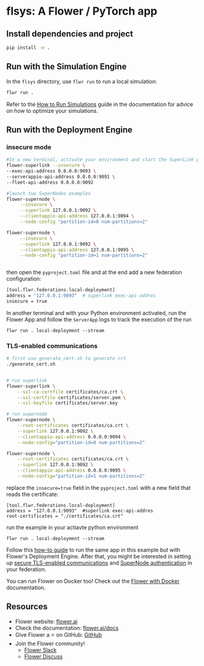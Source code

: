 # flsys: A Flower / PyTorch app

## Install dependencies and project

```bash
pip install -e .
```

## Run with the Simulation Engine

In the `flsys` directory, use `flwr run` to run a local simulation:

```bash
flwr run .
```

Refer to the [How to Run Simulations](https://flower.ai/docs/framework/how-to-run-simulations.html) guide in the documentation for advice on how to optimize your simulations.

## Run with the Deployment Engine

### insecure mode

```bash
#In a new terminal, activate your environment and start the SuperLink process in insecure mode
flower-superlink --insecure \
--exec-api-address 0.0.0.0:9093 \
--serverappio-api-address 0.0.0.0:9091 \
--fleet-api-address 0.0.0.0:9092

#launch two SuperNodes examples
flower-supernode \
     --insecure \
     --superlink 127.0.0.1:9092 \
     --clientappio-api-address 127.0.0.1:9094 \
     --node-config "partition-id=0 num-partitions=2"

flower-supernode \
     --insecure \
     --superlink 127.0.0.1:9092 \
     --clientappio-api-address 127.0.0.1:9095 \
     --node-config "partition-id=1 num-partitions=2"



```



then open the `pyproject.toml` file and at the end add a new federation configuration:

```bash
[tool.flwr.federations.local-deployment]
address = "127.0.0.1:9093"  # superlink exec-api-addres
insecure = true
```

In another terminal and with your Python environment activated, run the Flower App and follow the `ServerApp` logs to track the execution of the run

```
flwr run . local-deployment --stream
```

### TLS-enabled communications

```bash
# first use generate_cert.sh to generate crt 
./generate_cert.sh


# run superlink
flower-superlink \
    --ssl-ca-certfile certificates/ca.crt \
    --ssl-certfile certificates/server.pem \
    --ssl-keyfile certificates/server.key

# run supernode
flower-supernode \
    --root-certificates certificates/ca.crt \
    --superlink 127.0.0.1:9092 \
    --clientappio-api-address 0.0.0.0:9094 \
    --node-config="partition-id=0 num-partitions=2"

flower-supernode \
    --root-certificates certificates/ca.crt \
    --superlink 127.0.0.1:9092 \
    --clientappio-api-address 0.0.0.0:9095 \
    --node-config="partition-id=1 num-partitions=2"
```

replace the `insecure=true` field in the `pyproject.toml` with a new field that reads the certificate:

```
[tool.flwr.federations.local-deployment]
address = "127.0.0.1:9093"  #superlink exec-api-addres
root-certificates = "./certificates/ca.crt"
```

run the example in your actiavte python environment 

```
flwr run . local-deployment --stream
```



Follow this [how-to guide](https://flower.ai/docs/framework/how-to-run-flower-with-deployment-engine.html) to run the same app in this example but with Flower's Deployment Engine. After that, you might be interested in setting up [secure TLS-enabled communications](https://flower.ai/docs/framework/how-to-enable-tls-connections.html) and [SuperNode authentication](https://flower.ai/docs/framework/how-to-authenticate-supernodes.html) in your federation.

You can run Flower on Docker too! Check out the [Flower with Docker](https://flower.ai/docs/framework/docker/index.html) documentation.

## Resources

- Flower website: [flower.ai](https://flower.ai/)
- Check the documentation: [flower.ai/docs](https://flower.ai/docs/)
- Give Flower a ⭐️ on GitHub: [GitHub](https://github.com/adap/flower)
- Join the Flower community!
  - [Flower Slack](https://flower.ai/join-slack/)
  - [Flower Discuss](https://discuss.flower.ai/)
